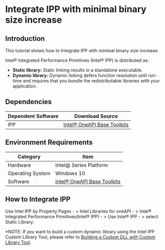 # **Integrate IPP with minimal binary size increase**

## **Introduction**

This tutorial shows how to Integrate IPP with minimal binary size increase.

Intel® Integrated Performance Primitives (Intel® IPP) is distributed as:

- **Static library:** Static linking results in a standalone executable.
- **Dynamic library:** Dynamic linking defers function resolution until run-time and requires that you bundle the redistributable libraries with your application.

## Dependencies

| Dependent Software | Download Source                                              |
| ------------------ | ------------------------------------------------------------ |
| IPP                | [Intel® OneAPI Base Toolkits](https://www.intel.com/content/www/us/en/developer/tools/oneapi/rendering-toolkit-download.html) |

## Environment Requirements

| Category         | Item                                                         |
| ---------------- | ------------------------------------------------------------ |
| Hardware         | Intel@ Series Platform                                       |
| Operating System | Windows 10                                                   |
| Software         | [Intel® OneAPI Base Toolkits](https://www.intel.com/content/www/us/en/developer/tools/oneapi/rendering-toolkit-download.html) |

## How to Integrate IPP

Use Intel IPP by Property Pages - > Intel Libraries for oneAPI  - >  Intel® Integrated Performance Primitives(Intel® IPP) - > Use Intel® IPP - > select Static Library.



*NOTE: If you want to build a custom dynamic library using the Intel IPP Custom Library Tool, please refer to  [Building a Custom DLL with Custom Library Tool](https://www.intel.com/content/www/us/en/develop/documentation/dev-guide-ipp-for-oneapi/top/ipp-custom-library-tool/building-a-custom-dll-with-custom-library-tool.html).


